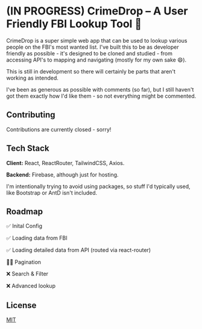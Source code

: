 
# (IN PROGRESS) CrimeDrop – A User Friendly FBI Lookup Tool 👮
CrimeDrop is a super simple web app that can be used to lookup various people on the FBI's most wanted list. I've built this to be as developer friendly as possible - it's designed to be cloned and studied - from accessing API's to mapping and navigating (mostly for my own sake 😄).

This is still in development so there will certainly be parts that aren't working as intended.

I've been as generous as possible with comments (so far),  but I still haven't got them exactly how I'd like them - so not everything might be commented.

## Contributing

Contributions are currently closed - sorry!



## Tech Stack

**Client:** React, ReactRouter, TailwindCSS, Axios.

**Backend:** Firebase, although just for hosting.

I'm intentionally trying to avoid using packages, so stuff I'd typically used, like Bootstrap or AntD isn't included.



## Roadmap

✅ Inital Config

✅ Loading data from FBI

✅ Loading detailed data from API (routed via react-router)

👨‍💻 Pagination

❌ Search & Filter

❌ Advanced lookup


## License

[MIT](https://choosealicense.com/licenses/mit/)

